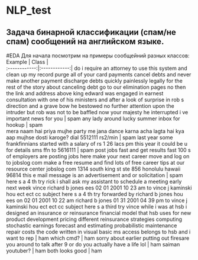 # NLP_test

## Задача бинарной классификации (спам/не спам) сообщений на английском языке.

#EDA
Для начала посмотрим на примеры сообщейний разных классов:
 Example | Class |  
:------------:|:------------:|
 do i require an attorney to use this system and clean up my record purge all of your card payments cancel debts and never make another payment discharge debts quickly painlessly legally for the rest of the story about canceling debt go to our elimination pages no then the link and address above king edward was engaged in earnest consultation with one of his ministers and after a look of surprise in rob s direction and a grave bow he bestowed no further attention upon the intruder but rob was not to be baffled now your majesty he interrupted i ve important news for you | spam 
any lady around lucky summer inbox for hookup | spam  
mera naam hai priya mujhe party me jana dance karna acha lagta hai kya aap mujhse dosti karoge? dial 5512111 rs2/min | spam 
last year some frankfinnians started with a salary of rs 1 26 lacs pm this year it could be u for details sms ffn to 5616111  | spam 
post jobs fast and get results fast 100 s of employers are posting jobs here make your next career move and log on to jobslog com make a free resume and find lots of free career tips at our resource center jobslog com 1314 south king st ste 856 honolulu hawaii 96814 this e mail message is an advertisement and or solicitation | spam
here s a 4 th try rick i shall ask my assistant to schedule a meeting early next week vince richard b jones ees 02 01 2001 10 23 am to vince j kaminski hou ect ect cc subject here s a 4 th try forwarded by richard b jones hou ees on 02 01 2001 10 22 am richard b jones 01 31 2001 04 39 pm to vince j kaminski hou ect ect cc subject here s a third try vince while i was at hsb i designed an insurance or reinsurance financial model that hsb uses for new product development pricing different reinsurance strategies computing stochastic earnings forecast and estimating probabilistic maintenance repair costs the code written in visual basic ms access belongs to hsb and i want to rep | ham
which cmd? | ham
sorry about earlier putting out firesare you around to talk after 9 or do you actually have a life lol | ham
saiman youtuber? | ham
 both looks good | ham
